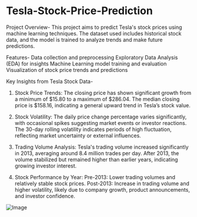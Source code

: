# Tesla-Stock-Price-Prediction

Project Overview-
This project aims to predict Tesla's stock prices using machine learning techniques. The dataset used includes historical stock data, and the model is trained to analyze trends and make future predictions.

Features-
Data collection and preprocessing
Exploratory Data Analysis (EDA) for insights
Machine Learning model training and evaluation
Visualization of stock price trends and predictions

Key Insights from Tesla Stock Data-
1. Stock Price Trends:
The closing price has shown significant growth from a minimum of $15.80 to a maximum of $286.04.
The median closing price is $158.16, indicating a general upward trend in Tesla’s stock value.

2. Stock Volatility:
The daily price change percentage varies significantly, with occasional spikes suggesting market events or investor reactions.
The 30-day rolling volatility indicates periods of high fluctuation, reflecting market uncertainty or external influences.

3. Trading Volume Analysis:
Tesla's trading volume increased significantly in 2013, averaging around 8.4 million trades per day.
After 2013, the volume stabilized but remained higher than earlier years, indicating growing investor interest.

4. Stock Performance by Year:
Pre-2013: Lower trading volumes and relatively stable stock prices.
Post-2013: Increase in trading volume and higher volatility, likely due to company growth, product announcements, and investor confidence.

![Image](https://github.com/user-attachments/assets/70bde6c0-0277-43b7-924d-d93f603811f2)
